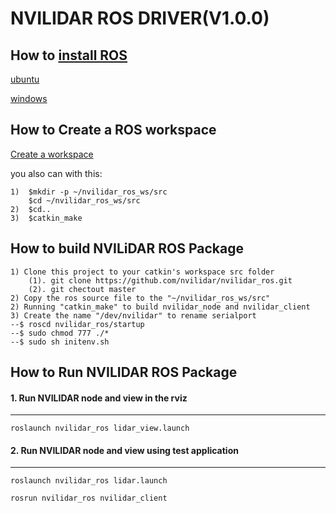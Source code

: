 # NVILIDAR ROS DRIVER(V1.0.0)


## How to [install ROS](http://wiki.ros.org/cn/ROS/Installation)

[ubuntu](http://wiki.ros.org/cn/Installation/Ubuntu)

[windows](http://wiki.ros.org/Installation/Windows)

## How to Create a ROS workspace

[Create a workspace](http://wiki.ros.org/catkin/Tutorials/create_a_workspace)

you also can with this:

    1)  $mkdir -p ~/nvilidar_ros_ws/src
        $cd ~/nvilidar_ros_ws/src
    2)  $cd..
    3)  $catkin_make

## How to build NVILiDAR ROS Package

    1) Clone this project to your catkin's workspace src folder
    	(1). git clone https://github.com/nvilidar/nvilidar_ros.git
    	(2). git chectout master
    2) Copy the ros source file to the "~/nvilidar_ros_ws/src"
    2) Running "catkin_make" to build nvilidar_node and nvilidar_client
    3) Create the name "/dev/nvilidar" to rename serialport
    --$ roscd nvilidar_ros/startup
    --$ sudo chmod 777 ./*
    --$ sudo sh initenv.sh

## How to Run NVILIDAR ROS Package
#### 1. Run NVILIDAR node and view in the rviz
------------------------------------------------------------
	roslaunch nvilidar_ros lidar_view.launch

#### 2. Run NVILIDAR node and view using test application
------------------------------------------------------------
	roslaunch nvilidar_ros lidar.launch

	rosrun nvilidar_ros nvilidar_client


